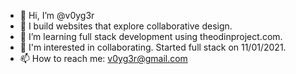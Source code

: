 - 👋 Hi, I’m @v0yg3r
- 👀 I build websites that explore collaborative design.
- 🌱 I’m learning full stack development using theodinproject.com.
- 💞️ I'm interested in collaborating. Started full stack on 11/01/2021.
- 📫 How to reach me: v0yg3r@gmail.com
